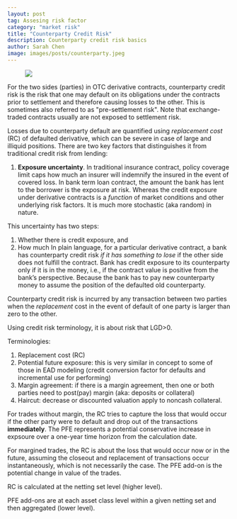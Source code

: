 ```yaml
---
layout: post
tag: Assesing risk factor
category: "market risk"
title: "Counterparty Credit Risk"
description: Counterparty credit risk basics
author: Sarah Chen
image: images/posts/counterparty.jpeg
---
```

<figure>
  <img src="{{ "/images/posts/counterparty.jpeg" | relative_url }}">
  <figcaption></figcaption>
</figure>
For the two sides (parties) in OTC derivative contracts, counterparty credit risk is the risk that one may default on its obligations under the contracts prior to settlement and therefore causing losses to the other.  This is sometimes also referred to as "pre-settlement risk".   Note that exchange-traded contracts usually are not exposed to settlement risk.  

Losses due to counterparty default are quantified using *replacement cost* (RC) of defaulted derivative, which can be severe in case of large and illiquid positions. 
There are two key factors that distinguishes it from traditional credit risk from lending:
1.	**Exposure uncertainty**.  In traditional insurance contract, policy coverage limit caps how much an insurer will indemnify the insured in the event of covered loss.  In bank term loan contract, the amount the bank has lent to the borrower is the exposure at risk.    Whereas the credit exposure under derivative contracts is a *function* of market conditions and other underlying risk factors.  It is much more stochastic (aka random) in nature. 

This uncertainty has two steps:
1.	Whether there is credit exposure, and 
2.	How much
In plain language, for a particular derivative contract, a bank has counterparty credit risk *if it has something to lose* if the other side does not fulfill the contract.   Bank has credit exposure to its counterparty only if it is in the money, i.e., if the contract value is positive from the bank’s perspective.   Because the bank has to pay new counterparty money to assume the position of the defaulted old counterparty. 

Counterparty credit risk is incurred by any transaction between two parties when the *replacement* cost in the event of default of one party is larger than zero to the other. 

Using credit risk terminology, it is about risk that LGD>0. 

Terminologies:
1. Replacement cost (RC)
2. Potential future exposure: this is very similar in concept to some of those in EAD modeling (credit conversion factor for defaults and incremental use for performing)
3. Margin agreement: if there is a margin agreement, then one or both parties need to post(pay) margin (aka: deposits or collateral)
4. Haircut: decrease or discounted valuation apply to noncash collateral. 

For trades without margin, the RC tries to capture the loss that would occur if the other party were to default and drop out of the transactions **immediately**.  The PFE represents a potential conservative increase in expsoure over a one-year time horizon from the calculation date. 

For margined trades, the RC is about the loss that would occur now or in the future, assuming the closeout and replacement of transactions occur instantaneously, which is not necessarily the case.  The PFE add-on is the potential change in value of the trades. 

RC is calculated at the netting set level (higher level).  

PFE add-ons are at each asset class level within a given netting set and then aggregated (lower level). 


